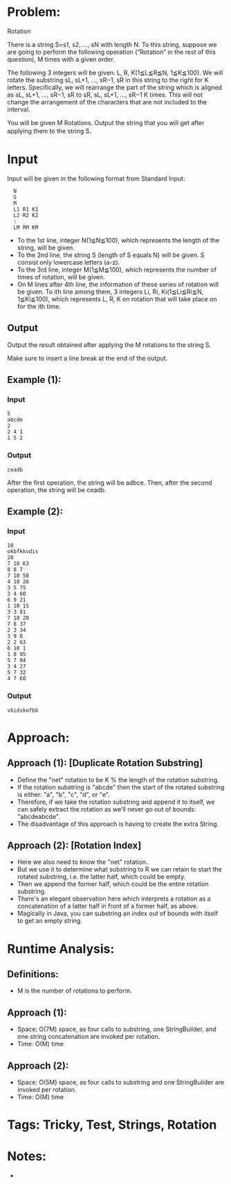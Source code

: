 # Problem:
  Rotation

  There is a string S=s1, s2, ..., sN with length N. To this string, suppose we are going to perform the following operation (“Rotation” in the rest of this question), M times with a given order.

  The following 3 integers will be given: L, R, K(1≦L≦R≦N, 1≦K≦100). We will rotate the substring sL, sL+1, ..., sR−1, sR in this string to the right for K letters. Specifically, we will rearrange the part of the string which is aligned as sL, sL+1, ..., sR−1, sR to sR, sL, sL+1, ..., sR−1 K times. This will not change the arrangement of the characters that are not included to the interval.

  You will be given M Rotations. Output the string that you will get after applying them to the string S．

# Input
  Input will be given in the following format from Standard Input:

```
  N
  S
  M
  L1 R1 K1
  L2 R2 K2
  :
  LM RM KM
```
  - To the 1st line, integer N(1≦N≦100), which represents the length of the string, will be given.
  - To the 2nd line, the string S (length of S equals N) will be given. S consist only lowercase letters (a-z).
  - To the 3rd line, integer M(1≦M≦100), which represents the number of times of rotation, will be given.
  - On M lines after 4th line, the information of these series of rotation will be given. To ith line among them, 3 integers Li, Ri, Ki(1≦Li≦Ri≦N, 1≦Ki≦100), which represents L, R, K on rotation that will take place on for the ith time.

## Output
  Output the result obtained after applying the M rotations to the string S.

  Make sure to insert a line break at the end of the output.

## Example (1):
### Input
```
5
abcde
2
2 4 1
1 5 2
```
### Output
```
ceadb
```

After the first operation, the string will be adbce. Then, after the second operation, the string will be ceadb.

## Example (2):
### Input
```
10
okbfkkvdis
20
7 10 63
8 8 7
7 10 58
4 10 26
3 5 75
3 4 60
6 9 21
1 10 15
3 3 81
7 10 20
7 8 37
2 3 34
3 9 8
2 2 63
6 10 1
1 8 95
5 7 94
3 4 27
5 7 32
4 7 60
```

### Output
```
vkidskofbk
```

# Approach:
## Approach (1): [Duplicate Rotation Substring]
  - Define the "net" rotation to be K % the length of the rotation substring.
  - If the rotation substring is "abcde" then the start of the rotated substring is either: "a", "b", "c", "d", or "e".
  - Therefore, if we take the rotation substring and append it to itself, we can safely extract the rotation as we'll never go out of bounds: "abcdeabcde".
  - The disadvantage of this approach is having to create the extra String.
  
## Approach (2): [Rotation Index]
  - Here we also need to know the "net" rotation.
  - But we use it to determine what substring to R we can retain to start the rotated substring, i.e. the latter half, which could be empty.
  - Then we append the former half, which could be the entire rotation substring.
  - There's an elegant observation here which interprets a rotation as a concatenation of a latter half in front of a former half, as above.
  - Magically in Java, you can substring an index out of bounds with itself to get an empty string.
  
# Runtime Analysis:
## Definitions:
  - M is the number of rotations to perform.

## Approach (1):
  - Space: O(7M) space, as four calls to substring, one StringBuilder, and one string concatenation are invoked per rotation.
  - Time: O(M) time

## Approach (2):
  - Space: O(5M) space, as four calls to substring and one StringBuilder are invoked per rotation.
  - Time: O(M) time

# Tags: Tricky, Test, Strings, Rotation

# Notes:
  - 